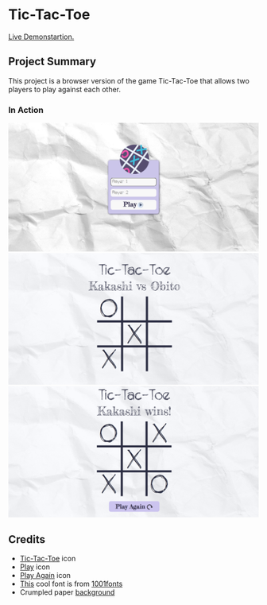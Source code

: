 # Tic-Tac-Toe

<a href="https://aaronsww.github.io/ticTacToe/">Live Demonstartion.</a>

## Project Summary

This project is a browser version of the game Tic-Tac-Toe that allows two players to play against each other.

### In Action

<img src="images\Document - Brave 20-04-2023 10_12_45 (2).png" alt="">
<img src="images\Document - Brave 20-04-2023 10_13_24.png" alt="">
<img src="images\Document - Brave 20-04-2023 10_13_37.png" alt="">

## Credits

<ul>
   <li><a href="https://www.flaticon.com/free-icon/tic-tac-toe_720708">Tic-Tac-Toe</a> icon</li>
   <li><a href="https://www.flaticon.com/free-icon/play-button_2938916?term=play&page=1&position=59&page=1&position=59&related_id=2938916&origin=style">Play</a> icon</li>
    <li><a href="https://www.flaticon.com/free-icon/play-again_6059195?term=play%20again&page=1&position=1&page=1&position=1&related_id=6059195&origin=style">Play Again</a> icon</li>
    <li><a href="https://www.1001fonts.com/the-unseen-font.html">This</a> cool font is from <a href="https://www.1001fonts.com/">1001fonts</a> </li> 
    <li>Crumpled paper <a href="https://www.freepik.com/free-photo/view-white-crumpled-paper_1038689.htm#query=crumpled%20paper&position=3&from_view=search&track=sph">background</a></li> 
</ul>
